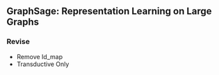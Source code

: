 ## GraphSage: Representation Learning on Large Graphs

### Revise
* Remove Id_map
* Transductive Only
